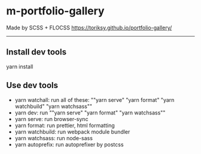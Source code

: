 # m-portfolio-gallery
Made by SCSS + FLOCSS
https://toriksy.github.io/portfolio-gallery/

---

## Install dev tools
yarn install

## Use dev tools
- yarn watchall: run all of these: "\"yarn serve\" \"yarn format\" \"yarn watchbuild\" \"yarn watchsass\""
- yarn dev: run "\"yarn serve\" \"yarn format\" \"yarn watchsass\""
- yarn serve: run browser-sync
- yarn format: run prettier, html formatting 
- yarn watchbuild: run webpack module bundler
- yarn watchsass: run node-sass
- yarn autoprefix: run autoprefixer by postcss
